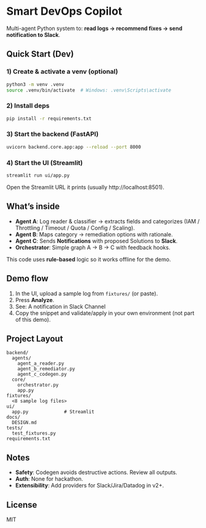 # Smart DevOps Copilot

Multi-agent Python system to: **read logs → recommend fixes → send notification to Slack**.

## Quick Start (Dev)
### 1) Create & activate a venv (optional)
```bash
python3 -m venv .venv
source .venv/bin/activate  # Windows: .venv\Scripts\activate
```

### 2) Install deps
```bash
pip install -r requirements.txt
```

### 3) Start the backend (FastAPI)
```bash
uvicorn backend.core.app:app --reload --port 8000
```

### 4) Start the UI (Streamlit)
```bash
streamlit run ui/app.py
```

Open the Streamlit URL it prints (usually http://localhost:8501).

## What’s inside
- **Agent A**: Log reader & classifier → extracts fields and categorizes (IAM / Throttling / Timeout / Quota / Config / Scaling).
- **Agent B**: Maps category → remediation options with rationale.
- **Agent C**: Sends **Notifications** with proposed Solutions to **Slack**.
- **Orchestrator**: Simple graph A → B → C with feedback hooks.

This code uses **rule-based** logic so it works offline for the demo. 

## Demo flow
1. In the UI, upload a sample log from `fixtures/` (or paste).
2. Press **Analyze**.
3. See: A notification in Slack Channel
4. Copy the snippet and validate/apply in your own environment (not part of this demo).

## Project Layout
```
backend/
  agents/
    agent_a_reader.py
    agent_b_remediator.py
    agent_c_codegen.py
  core/
    orchestrator.py
    app.py
fixtures/
  <8 sample log files>
ui/
  app.py             # Streamlit
docs/
  DESIGN.md
tests/
  test_fixtures.py
requirements.txt
```

## Notes
- **Safety**: Codegen avoids destructive actions. Review all outputs.
- **Auth**: None for hackathon.
- **Extensibility**: Add providers for Slack/Jira/Datadog in v2+. 

## License
MIT
